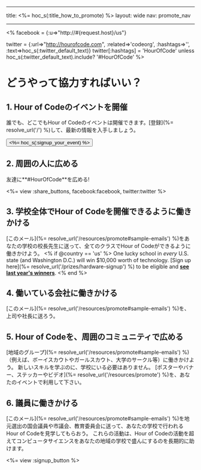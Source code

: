 * * *

title: <%= hoc_s(:title_how_to_promote) %> layout: wide nav: promote_nav

* * *

<% facebook = {:u=>"http://#{request.host}/us"}

twitter = {:url=>"http://hourofcode.com", :related=>'codeorg', :hashtags=>'', :text=>hoc_s(:twitter_default_text)} twitter[:hashtags] = 'HourOfCode' unless hoc_s(:twitter_default_text).include? '#HourOfCode' %>

# どうやって協力すればいい？

## 1. Hour of Codeのイベントを開催

誰でも、どこでもHour of Codeのイベントは開催できます。[登録](%= resolve_url('/') %)して、最新の情報を入手しましょう。   


[<button><%= hoc_s(:signup_your_event) %></button>](<%= resolve_url('/') %>)

## 2. 周囲の人に広める

友達に**#HourOfCode**を広める!

<%= view :share_buttons, facebook:facebook, twitter:twitter %>

## 3. 学校全体でHour of Codeを開催できるように働きかける

[このメール](%= resolve_url('/resources/promote#sample-emails') %)をあなたの学校の校長先生に送って、全てのクラスでHour of Codeができるように働きかけよう。 <% if @country == 'us' %> One lucky school in *every* U.S. state (and Washington D.C.) will win $10,000 worth of technology. [Sign up here](%= resolve_url('/prizes/hardware-signup') %) to be eligible and [**see last year's winners**](http://codeorg.tumblr.com/post/104109522378/prize-winners). <% end %>

## 4. 働いている会社に働きかける

[このメール](%= resolve_url('/resources/promote#sample-emails') %)を、上司や社長に送ろう。

## 5. Hour of Codeを、周囲のコミュニティで広める

[地域のグループ](%= resolve_url('/resources/promote#sample-emails') %)（例えば、ボーイスカウトやガールスカウト、大学のサークル等）に働きかけよう。 新しいスキルを学ぶのに、学校にいる必要はありません。 [ポスターやバナー、ステッカーやビデオ](%= resolve_url('/resources/promote') %)を、あなたのイベントで利用して下さい。

## 6. 議員に働きかける

[このメール](%= resolve_url('/resources/promote#sample-emails') %)を地元選出の国会議員や市議会、教育委員会に送って、あなたの学校で行われるHour of Codeを見学してもらおう。 これらの活動は、Hour of Codeの活動を超えてコンピュータサイエンスをあなたの地域の学校で盛んにするのを長期的に助けます。

<%= view :signup_button %>